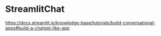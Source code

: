 # StreamlitChat

https://docs.streamlit.io/knowledge-base/tutorials/build-conversational-apps#build-a-chatgpt-like-app

